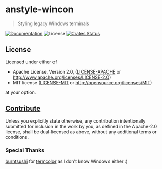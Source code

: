 # anstyle-wincon

> Styling legacy Windows terminals

[![Documentation](https://img.shields.io/badge/docs-master-blue.svg)][Documentation]
![License](https://img.shields.io/crates/l/anstyle-wincon.svg)
[![Crates Status](https://img.shields.io/crates/v/anstyle-wincon.svg)](https://crates.io/crates/anstyle-wincon)

## License

Licensed under either of

* Apache License, Version 2.0, ([LICENSE-APACHE](LICENSE-APACHE) or <http://www.apache.org/licenses/LICENSE-2.0>)
* MIT license ([LICENSE-MIT](LICENSE-MIT) or <http://opensource.org/licenses/MIT>)

at your option.

## [Contribute](../../CONTRIBUTING.md)

Unless you explicitly state otherwise, any contribution intentionally
submitted for inclusion in the work by you, as defined in the Apache-2.0
license, shall be dual-licensed as above, without any additional terms or
conditions.

### Special Thanks

[burntsushi](https://github.com/burntsushi) for [termcolor](https://github.com/burntsushi/termcolor) as I don't know Windows either :)

[Crates.io]: https://crates.io/crates/anstyle-wincon
[Documentation]: https://docs.rs/anstyle-wincon
